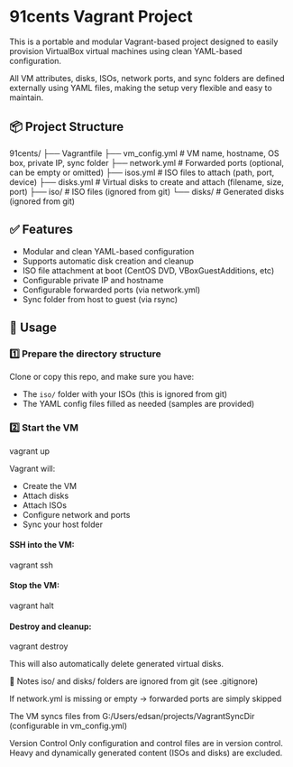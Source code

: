 # 91cents Vagrant Project

This is a portable and modular Vagrant-based project designed to easily provision VirtualBox virtual machines using clean YAML-based configuration.

All VM attributes, disks, ISOs, network ports, and sync folders are defined externally using YAML files, making the setup very flexible and easy to maintain.

## 📦 Project Structure


91cents/
├── Vagrantfile
├── vm_config.yml # VM name, hostname, OS box, private IP, sync folder
├── network.yml # Forwarded ports (optional, can be empty or omitted)
├── isos.yml # ISO files to attach (path, port, device)
├── disks.yml # Virtual disks to create and attach (filename, size, port)
├── iso/ # ISO files (ignored from git)
└── disks/ # Generated disks (ignored from git)


## ✅ Features

- Modular and clean YAML-based configuration
- Supports automatic disk creation and cleanup
- ISO file attachment at boot (CentOS DVD, VBoxGuestAdditions, etc)
- Configurable private IP and hostname
- Configurable forwarded ports (via network.yml)
- Sync folder from host to guest (via rsync)

## 🚀 Usage

### 1️⃣ Prepare the directory structure

Clone or copy this repo, and make sure you have:

- The `iso/` folder with your ISOs (this is ignored from git)
- The YAML config files filled as needed (samples are provided)

### 2️⃣ Start the VM
vagrant up

Vagrant will:
  - Create the VM
  - Attach disks
  - Attach ISOs
  - Configure network and ports
  - Sync your host folder

#### SSH into the VM:
vagrant ssh

#### Stop the VM:
vagrant halt

#### Destroy and cleanup:
vagrant destroy

This will also automatically delete generated virtual disks.

🚧 Notes
iso/ and disks/ folders are ignored from git (see .gitignore)

If network.yml is missing or empty → forwarded ports are simply skipped

The VM syncs files from G:/Users/edsan/projects/VagrantSyncDir (configurable in vm_config.yml)

Version Control
Only configuration and control files are in version control.
Heavy and dynamically generated content (ISOs and disks) are excluded.


